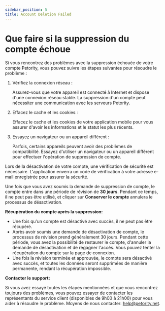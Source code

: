 ```yaml
---
sidebar_position: 5
title: Account Deletion Failed
---
```


# Que faire si la suppression du compte échoue
Si vous rencontrez des problèmes avec la suppression échouée de votre compte Petority, vous pouvez suivre les étapes suivantes pour résoudre le problème :

1. Vérifiez la connexion réseau :

	Assurez-vous que votre appareil est connecté à Internet et dispose d'une connexion réseau stable. La suppression d'un compte peut nécessiter une communication avec les serveurs Petority.

2. Effacez le cache et les cookies :

	Effacez le cache et les cookies de votre application mobile pour vous assurer d'avoir les informations et le statut les plus récents.

3. Essayez un navigateur ou un appareil différent :

	Parfois, certains appareils peuvent avoir des problèmes de compatibilité. Essayez d'utiliser un navigateur ou un appareil différent pour effectuer l'opération de suppression de compte.

Lors de la désactivation de votre compte, une vérification de sécurité est nécessaire. L'application enverra un code de vérification à votre adresse e-mail enregistrée pour assurer la sécurité.

Une fois que vous avez soumis la demande de suppression de compte, le compte entre dans une période de révision de **30 jours**. Pendant ce temps, il ne peut pas être utilisé, et cliquer sur **Conserver le compte** annulera le processus de désactivation.

**Récupération du compte après la suppression:**

+ Une fois qu'un compte est désactivé avec succès, il ne peut pas être récupéré.
+ Après avoir soumis une demande de désactivation de compte, le processus de révision prend généralement 30 jours. Pendant cette période, vous avez la possibilité de restaurer le compte, d'annuler la demande de désactivation et de regagner l'accès. Vous pouvez tenter la récupération du compte sur la page de connexion.
+ Une fois la révision terminée et approuvée, le compte sera désactivé avec succès, et toutes les données seront supprimées de manière permanente, rendant la récupération impossible.

**Contacter le support:**

Si vous avez essayé toutes les étapes mentionnées et que vous rencontrez toujours des problèmes, vous pouvez essayer de contacter les représentants du service client (disponibles de 9h00 à 21h00) pour vous aider à résoudre le problème. Moyens de nous contacter: help@petority.net.